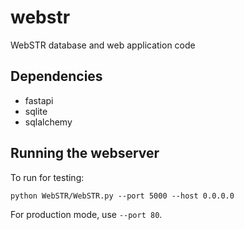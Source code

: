 # webstr
WebSTR database and web application code

## Dependencies

* fastapi
* sqlite
* sqlalchemy

## Running the webserver

To run for testing:
```
python WebSTR/WebSTR.py --port 5000 --host 0.0.0.0
```

For production mode, use `--port 80`.
